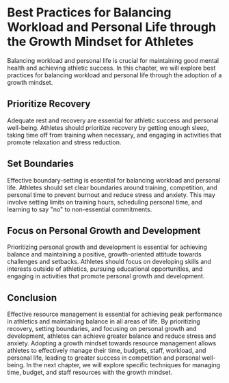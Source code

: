 Best Practices for Balancing Workload and Personal Life through the Growth Mindset for Athletes
========================================================================================================================================================

Balancing workload and personal life is crucial for maintaining good mental health and achieving athletic success. In this chapter, we will explore best practices for balancing workload and personal life through the adoption of a growth mindset.

Prioritize Recovery
-------------------

Adequate rest and recovery are essential for athletic success and personal well-being. Athletes should prioritize recovery by getting enough sleep, taking time off from training when necessary, and engaging in activities that promote relaxation and stress reduction.

Set Boundaries
--------------

Effective boundary-setting is essential for balancing workload and personal life. Athletes should set clear boundaries around training, competition, and personal time to prevent burnout and reduce stress and anxiety. This may involve setting limits on training hours, scheduling personal time, and learning to say "no" to non-essential commitments.

Focus on Personal Growth and Development
----------------------------------------

Prioritizing personal growth and development is essential for achieving balance and maintaining a positive, growth-oriented attitude towards challenges and setbacks. Athletes should focus on developing skills and interests outside of athletics, pursuing educational opportunities, and engaging in activities that promote personal growth and development.

Conclusion
----------

Effective resource management is essential for achieving peak performance in athletics and maintaining balance in all areas of life. By prioritizing recovery, setting boundaries, and focusing on personal growth and development, athletes can achieve greater balance and reduce stress and anxiety. Adopting a growth mindset towards resource management allows athletes to effectively manage their time, budgets, staff, workload, and personal life, leading to greater success in competition and personal well-being. In the next chapter, we will explore specific techniques for managing time, budget, and staff resources with the growth mindset.
